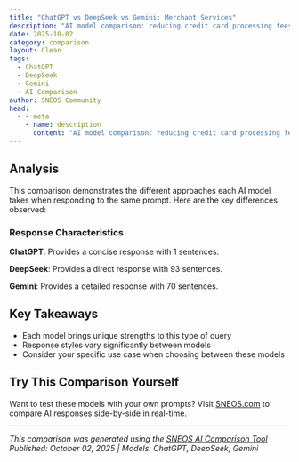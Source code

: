```yaml
---
title: "ChatGPT vs DeepSeek vs Gemini: Merchant Services"
description: "AI model comparison: reducing credit card processing fees..."
date: 2025-10-02
category: comparison
layout: Clean
tags:
  - ChatGPT
  - DeepSeek
  - Gemini
  - AI Comparison
author: SNEOS Community
head:
  - - meta
    - name: description
      content: "AI model comparison: reducing credit card processing fees..."
---
```


<ChatComparison
  title="ChatGPT vs DeepSeek vs Gemini: Merchant Services"
  prompt="reducing credit card processing fees"
  :responses='{
    "ChatGPT": "Error calling OpenAI API.",
    "DeepSeek": "Of course. Reducing credit card processing fees is a critical way for any business to improve its bottom line. These fees are complex, but with a strategic approach, you can significantly lower your costs.\n\nHere is a comprehensive guide, broken down from quick wins to advanced strategies.\n\n### First, Understand the Fee Structure\nYou can\u0027t reduce what you don\u0027t understand. Credit card processing fees are typically made up of three parts:\n\n1.  **Interchange Fees:** The largest portion, paid to the card-issuing bank (e.g., Chase, Bank of America). These are set by the card networks (Visa, Mastercard) and are non-negotiable. They vary based on:\n    *   **Card Type:** Premium rewards cards cost you more than basic debit cards.\n    *   **Transaction Method:** Card-present (swiped/dipped) is cheaper than card-not-present (online, over the phone).\n    *   **Business Type:** E-commerce and \u0022high-risk\u0022 businesses pay higher rates.\n\n2.  **Assessment Fees:** Paid directly to the card network (Visa, Mastercard, etc.). These are also non-negotiable but are a smaller, fixed percentage of the transaction volume.\n\n3.  **Processor Markup:** This is where your payment processor (e.g., Stripe, Square, Clover, a traditional merchant bank) makes its money. **This is the only part you can negotiate.**\n\n---\n\n### Quick Wins \u0026 Easy Fixes\n\n1.  **Ensure Your Business is Properly Classified**\n    *   The MCC (Merchant Category Code) assigned to your business affects your interchange rate. A retail store should not be classified as an e-commerce business, as the latter has higher fees. If you\u0027ve diversified, double-check your MCC.\n\n2.  **Optimize Your Payment Terminal Settings**\n    *   **Enable Address Verification Service (AVS):** For keyed-in transactions, AVS reduces fraud and can qualify you for lower rates.\n    *   **Pass Security Codes (CVV):** Always require and pass the CVV code for card-not-present transactions. Not doing this often incurs a fee penalty.\n\n3.  **Train Your Staff on Best Practices**\n    *   **Swipe/Dip/Tap Whenever Possible:** A card-present transaction is always cheaper than a keyed-in one. If a customer is physically there, use the terminal.\n    *   **Avoid Manually Keying Cards:** This should be a last resort and typically incurs a ~0.5% - 1% surcharge.\n\n4.  **Review Your Statement Line-by-Line**\n    *   Look for hidden or junk fees like:\n        *   **Monthly Minimum Fees**\n        *   **PCI Compliance Fees** (can often be waived)\n        *   **Statement Fees**\n        *   **Batch Fees**\n        *   **Customer Support Fees**\n    *   Question every fee you don\u0027t understand.\n\n---\n\n### Intermediate Strategies for Significant Savings\n\n5.  **Negotiate with Your Current Processor or Shop Around**\n    *   **Arm Yourself with Data:** Before you call, know your effective rate (Total Fees \u00F7 Total Sales Volume). Use this as a bargaining chip.\n    *   **Get Competing Quotes:** Use quotes from other processors (like Stripe, Square, Payment Depot) as leverage. Tell your current provider, \u0022I have an offer for X%, can you match or beat it?\u0022\n    *   **Ask for Interchange-Plus Pricing:** This is the most transparent model.\n        *   **Avoid Tiered Pricing:** (Qualified, Mid, Non-Qualified) - this model is opaque and leads to higher costs.\n        *   **What is Interchange-Plus?** You pay the actual, pass-through interchange fee \u002B a fixed markup from your processor (e.g., Interchange \u002B 0.30% \u002B $0.10 per transaction). This ensures you get the best possible rate for every transaction.\n\n6.  **Implement a Surcharging or Cash Discount Program**\n    *   **Important:** Laws and card network rules govern these programs. You must follow them precisely. It\u0027s often best to use a processor that offers a compliant program.\n    *   **Surcharging:** You add a fee (capped at 3% in the US) to customers who pay by credit card. You are effectively passing the cost to them. **You cannot surcharge debit cards.**\n    *   **Cash Discounting:** You post a higher price and offer a discount to customers who pay with cash or debit. This is often more palatable to customers from a marketing perspective.\n\n7.  **Use ACH / Bank Transfers for Large or Recurring Payments**\n    *   ACH processing fees are typically a flat fee ($0.25 - $1.00), not a percentage. For a $5,000 invoice, a 3% credit card fee is $150, while an ACH fee might be $1.00.\n    *   Offer a small discount to incentivize customers to pay via ACH.\n\n---\n\n### Advanced \u0026 Strategic Approaches\n\n8.  **Optimize Your Checkout Flow**\n    *   **Use a \u0022Network Tokenized\u0022 Digital Wallet:** Payments like Apple Pay, Google Pay, and Click-to-Pay often qualify for lower interchange rates because they are more secure.\n    *   **Implement 3D Secure 2 (3DS2):** For e-commerce, this new authentication standard reduces fraud liability for you and can qualify you for the best possible e-commerce rates.\n\n9.  **Level 2/3 Data for B2B and Government**\n    *   If you sell to other businesses or government entities, you are likely overpaying. Submitting additional line-item data (like tax amount, customer code, product descriptions) can unlock significantly lower interchange rates. You need a processor and gateway that supports this.\n\n10. **Regular Audits and Fee Analysis**\n    *   Payment processing isn\u0027t a \u0022set it and forget it\u0022 expense. Review your statements monthly and do a deep-dive competitive analysis annually. The market changes, and your business volume changes, giving you new leverage.\n\n---\n\n### Action Plan Summary\n\n1.  **Audit:** Get your last 3 months of statements. Calculate your effective rate and identify all fees.\n2.  **Educate:** Make sure you and your staff understand the basics of card-present vs. card-not-present.\n3.  **Optimize:** Implement AVS, CVV, and train staff to avoid keying cards.\n4.  **Shop:** Get at least three competing quotes, specifically asking for **interchange-plus pricing**.\n5.  **Negotiate:** Use your data and the quotes to negotiate with your current provider.\n6.  **Consider:** Evaluate if a cash discount/surcharge program or promoting ACH payments makes sense for your business model.\n\nBy taking a proactive and educated approach, you can turn credit card processing from a frustrating, opaque cost into a manageable and optimized business expense.",
    "Gemini": "Reducing credit card processing fees is a common goal for businesses of all sizes. Here\u0027s a breakdown of strategies and factors to consider:\n\n**1. Understanding Your Current Fees:**\n\n*   **Know Your Rate Structure:** Are you on a tiered, interchange-plus, or flat-rate pricing model?\n    *   **Tiered:**  Categorizes transactions into qualified, mid-qualified, and non-qualified, each with different rates. This is often the least transparent and can be the most expensive.\n    *   **Interchange-Plus:**  The most transparent. You pay the interchange fee (set by Visa, Mastercard, Discover, Amex) plus a markup to the processor.  This is generally the most competitive and beneficial for businesses that understand the interchange fees.\n    *   **Flat-Rate:** A single percentage and fee for all transactions.  Easiest to understand, but can be more expensive than interchange-plus, especially for businesses with many transactions using lower-interchange cards.\n*   **Itemize Your Statement:** Understand all the components of your fees, including:\n    *   **Interchange Fees:** Set by card networks.\n    *   **Processor Markup:** The profit margin for your payment processor.\n    *   **Assessment Fees:** Fees charged by the card networks to the processor, passed on to you.\n    *   **Statement Fees:** Monthly fees for account maintenance and reporting.\n    *   **Compliance Fees:**  Fees for PCI compliance.\n    *   **Chargeback Fees:**  Fees for handling disputed transactions.\n    *   **Other Fees:**  Look for hidden or unexpected fees.\n\n**2. Strategies for Fee Reduction:**\n\n*   **Negotiate with Your Current Processor:**\n    *   **Do Your Research:**  Get quotes from multiple processors to understand the current market rates. Use these quotes as leverage.\n    *   **Highlight Your Volume:**  If your processing volume has increased, use this as justification for a lower rate.\n    *   **Ask for a Specific Reduction:**  Don\u0027t just say \u0022lower my fees.\u0022 Request a reduction in the processor\u0027s markup.\n    *   **Be Prepared to Switch:**  Let them know you\u0027re prepared to switch if they can\u0027t meet your needs.  This is a powerful negotiating tactic.\n    *   **Review Your Contract:**  Check the terms of your contract, including early termination fees, automatic renewal clauses, and other potential pitfalls.\n\n*   **Shop Around for a New Processor:**\n    *   **Compare Multiple Quotes:**  Get quotes from at least three different processors.\n    *   **Look for Interchange-Plus Pricing:**  This is generally the most transparent and cost-effective option.\n    *   **Consider a Payment Facilitator (PayFac):**  Companies like Stripe, Square, and PayPal can be convenient, especially for small businesses or those just starting out. However, their rates may be higher than traditional processors for high-volume businesses.\n    *   **Read Reviews:**  Check online reviews and ratings of different processors.\n    *   **Ask About Fees and Contract Terms:**  Carefully review the fee schedule and contract terms before signing up.  Avoid long-term contracts with high termination fees.\n    *   **Look for transparent pricing and clear explanations of all fees.**\n*   **Optimize Your Transactions:**\n    *   **Address Verification System (AVS):**  Use AVS to verify the cardholder\u0027s billing address. This can help reduce the risk of fraud and lower your interchange rates.\n    *   **Card Verification Value (CVV):**  Require CVV entry for all transactions.  This also helps reduce fraud.\n    *   **Settle Transactions Promptly:**  Settle transactions as soon as possible, ideally within 24-48 hours. Delayed settlements can result in higher interchange fees.\n    *   **Ensure Proper Card Swiping/EMV Chip Reading:**  Swiping the card or using the chip reader is typically cheaper than manually keying in the card number.\n    *   **Level II and Level III Data:**  For B2B transactions or government purchases, providing Level II and Level III data can qualify you for lower interchange rates.\n\n*   **Reduce Chargebacks:**\n    *   **Provide Excellent Customer Service:**  Respond promptly to customer inquiries and resolve issues quickly.\n    *   **Clearly Describe Products and Services:**  Provide accurate and detailed descriptions of your products and services to avoid misunderstandings.\n    *   **Use Clear Billing Descriptors:**  Ensure that your business name is clearly displayed on customers\u0027 credit card statements.\n    *   **Obtain Authorization for Recurring Payments:**  Get written authorization from customers for recurring payments.\n    *   **Implement Fraud Prevention Measures:**  Use fraud detection tools and strategies to identify and prevent fraudulent transactions.\n    *   **Respond Promptly to Chargeback Notices:**  Investigate chargeback notices and provide supporting documentation to dispute invalid chargebacks.\n\n*   **Consider Cash Discount or Surcharging (With Legal Compliance):**\n    *   **Cash Discount:** Offer a discount to customers who pay with cash. This is generally legally permissible in most places.\n    *   **Surcharging:** Add a small fee to credit card transactions to cover the processing costs.  This is legal in many (but not all) states and countries, but requires strict adherence to rules set by card networks, including providing notice to customers and registering with the card networks.  Failing to comply can result in penalties. *Check local laws and network rules before implementing a surcharge.*\n\n*   **Use a Payment Gateway Optimized for Your Business:**\n    *   **E-commerce:** Choose a gateway that integrates seamlessly with your website and shopping cart.\n    *   **Mobile:**  Use a mobile payment solution for accepting payments on the go.\n    *   **Point of Sale (POS):**  Integrate your POS system with your payment processor for streamlined transactions.\n\n*   **Stay PCI Compliant:**\n    *   **Maintain Compliance:**  PCI DSS compliance is essential to protect your customers\u0027 card data and avoid fines and penalties.  Many processors offer tools and services to help you achieve compliance.  Non-compliance can result in higher processing fees and potential security breaches.\n\n*   **Consider Alternative Payment Methods (Where Appropriate):**\n    *   **ACH Transfers:** For recurring payments, ACH transfers may be a cheaper option than credit cards.\n    *   **Digital Wallets (Apple Pay, Google Pay):** Often processed as credit card transactions, but can offer increased security and potentially lower fraud rates.\n    *   **Cryptocurrencies:** While becoming more popular, cryptocurrency adoption is still limited, and transaction fees can fluctuate.\n\n**Important Considerations:**\n\n*   **Long-Term Value:** Don\u0027t just focus on the lowest rate. Consider the overall value offered by the processor, including customer service, support, and features.\n*   **Hidden Fees:** Be wary of hidden fees and complex pricing structures.\n*   **Read the Fine Print:** Carefully review all contracts and agreements before signing.\n*   **Regularly Review Your Fees:**  Monitor your processing fees regularly to ensure that you are getting the best possible rates.\n\nBy understanding your current fees, negotiating with your processor, optimizing your transactions, and staying PCI compliant, you can significantly reduce your credit card processing costs. Remember to prioritize transparency, security, and long-term value when choosing a payment processor.\n"
  }'
  published-date="11:57"
/>

## Analysis

This comparison demonstrates the different approaches each AI model takes when responding to the same prompt. Here are the key differences observed:

### Response Characteristics

**ChatGPT**: Provides a concise response with 1 sentences. 

**DeepSeek**: Provides a direct response with 93 sentences. 

**Gemini**: Provides a detailed response with 70 sentences. 

## Key Takeaways

- Each model brings unique strengths to this type of query
- Response styles vary significantly between models
- Consider your specific use case when choosing between these models

## Try This Comparison Yourself

Want to test these models with your own prompts? Visit [SNEOS.com](https://sneos.com) to compare AI responses side-by-side in real-time.

---

*This comparison was generated using the [SNEOS AI Comparison Tool](https://sneos.com)*
*Published: October 02, 2025 | Models: ChatGPT, DeepSeek, Gemini*
